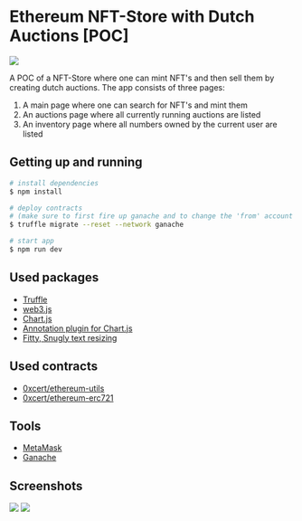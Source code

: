 # Ethereum NFT-Store with Dutch Auctions [POC]

![](https://i.imghippo.com/files/yg6782XrI.png)

A POC of a NFT-Store where one can mint NFT's and then sell them by creating dutch auctions.
The app consists of three pages:

1. A main page where one can search for NFT's and mint them
2. An auctions page where all currently running auctions are listed
3. An inventory page where all numbers owned by the current user are listed

## Getting up and running

```bash
# install dependencies
$ npm install

# deploy contracts
# (make sure to first fire up ganache and to change the 'from' account in 'truffle.js')
$ truffle migrate --reset --network ganache

# start app
$ npm run dev
```

## Used packages

- [Truffle](https://truffleframework.com/truffle)
- [web3.js](https://github.com/ethereum/web3.js/)
- [Chart.js](https://github.com/chartjs/Chart.js)
- [Annotation plugin for Chart.js](https://github.com/chartjs/chartjs-plugin-annotation)
- [Fitty, Snugly text resizing](https://github.com/rikschennink/fitty)

## Used contracts

- [0xcert/ethereum-utils](https://github.com/0xcert/ethereum-utils)
- [0xcert/ethereum-erc721](https://github.com/0xcert/ethereum-erc721)

## Tools

- [MetaMask](https://metamask.io/)
- [Ganache](https://truffleframework.com/ganache)


## Screenshots
![](https://imgur.com/EP1F6ly)
![](https://imgur.com/BK73FMJ)
